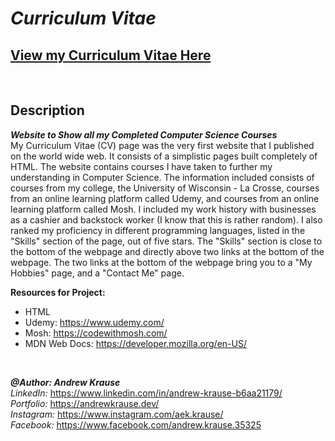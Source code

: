 # *Curriculum Vitae*
## **[View my Curriculum Vitae Here](https://krause2023.github.io/Curriculum-Vitae/)**

<p>&nbsp;</p>

## Description
**_Website to Show all my Completed Computer Science Courses_** <br/>
My Curriculum Vitae (CV) page was the very first website that I published on the world wide web. It consists of a simplistic pages built completely of HTML. The website contains courses I have taken to further my understanding in Computer Science. The information included consists of courses from my college, the University of Wisconsin - La Crosse, courses from an online learning platform called Udemy, and courses from an online learning platform called Mosh. I included my work history with businesses as a cashier and backstock worker (I know that this is rather random). I also ranked my proficiency in different programming languages, listed in the "Skills" section of the page, out of five stars. The "Skills" section is close to the bottom of the webpage and directly above two links at the bottom of the webpage. The two links at the bottom of the webpage bring you to a "My Hobbies" page, and a "Contact Me" page.

**Resources for Project:**
- HTML
- Udemy: https://www.udemy.com/
- Mosh: https://codewithmosh.com/
- MDN Web Docs: https://developer.mozilla.org/en-US/
<p>&nbsp;</p>

**_@Author: Andrew Krause_** <br/>
*LinkedIn:* https://www.linkedin.com/in/andrew-krause-b6aa21179/ <br/>
*Portfolio:* https://andrewkrause.dev/ <br/>
*Instagram:* https://www.instagram.com/aek.krause/ <br/>
*Facebook:* https://www.facebook.com/andrew.krause.35325

